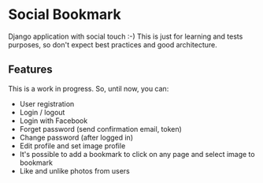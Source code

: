 # Social Bookmark
Django application with social touch :-)
This is just for learning and tests purposes, so don't expect best practices and good architecture.

## Features
This is a work in progress. So, until now, you can:

* User registration
* Login / logout
* Login with Facebook
* Forget password (send confirmation email, token)
* Change password (after logged in)
* Edit profile and set image profile
* It's possible to add a bookmark to click on any page and select image to bookmark
* Like and unlike photos from users
